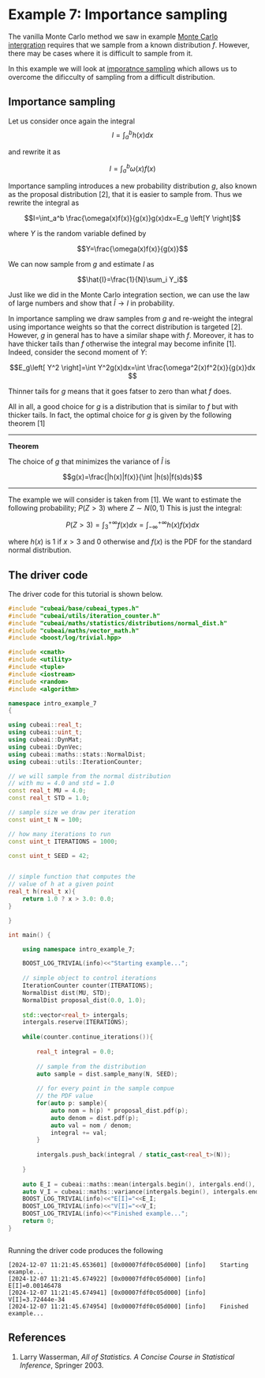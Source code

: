 # Example 7:  Importance sampling

The vanilla Monte Carlo method we saw in example <a href="../intro_example_1/intro_example_1.md">Monte Carlo intergration</a>
requires that we sample from a known distribution $f$. However, there may be cases  where it is difficult to sample from it.

In this example we will look at <a href="https://astrostatistics.psu.edu/su14/lectures/cisewski_is.pdf">imporatnce sampling</a> which 
allows us to overcome the dificculty of sampling from a difficult distribution.

## Importance sampling

Let us consider once again the integral 
$$I=\int_a^b h(x) dx$$

and rewrite it as 

$$I=\int_a^b \omega(x)f(x)$$

Importance sampling introduces a new probability distribution $g$, also known as the proposal distribution [2], 
that it is easier to  sample from. Thus we rewrite the integral as

$$I=\int_a^b \frac{\omega(x)f(x)}{g(x)}g(x)dx=E_g \left[Y \right]$$

where $Y$ is the random variable defined by

$$Y=\frac{\omega(x)f(x)}{g(x)}$$

We can now sample from $g$ and estimate $I$ as

$$\hat{I}=\frac{1}{N}\sum_i Y_i$$

Just like we did in the Monte Carlo integration section, we can use the law of 
large numbers and show that $\hat{I}\rightarrow I$ in probability.

In importance sampling we draw samples from $g$ and re-weight the integral using importance weights so
that the correct distribution is targeted [2]. However, $g$ in general has to have a similar shape with $f$. 
Moreover, it has to  have thicker  tails than $f$ otherwise the integral may become infinite [1]. 
Indeed, consider the second moment of $Y$:

$$E_g\left[ Y^2 \right]=\int Y^2g(x)dx=\int \frac{\omega^2(x)f^2(x)}{g(x)}dx $$

Thinner tails for $g$ means that it goes fatser to zero than what $f$ does. 

All in all, a good choice for $g$ is a distribution that is similar to $f$ but with thicker tails. In fact, the optimal choice for $g$ is given by the following theorem [1]

----
**Theorem**

The choice of $g$ that minimizes the variance of $\hat{I}$ is

$$g(x)=\frac{|h(x)|f(x)}{\int |h(s)|f(s)ds}$$

----


The example we will consider is taken from [1]. We want to estimate the 
following probability; $P(Z > 3)$ where $Z\sim N(0,1)$ This is just the integral:

$$P(Z > 3) = \int_{3}^{+\infty}f(x)dx = \int_{-\infty}^{+\infty}h(x)f(x)dx$$

where $h(x)$ is 1 if $x > 3$ and 0 otherwise and $f(x)$ is the PDF for the standard normal distribution.

## The driver code

The driver code for this tutorial is shown below.

```cpp
#include "cubeai/base/cubeai_types.h"
#include "cubeai/utils/iteration_counter.h"
#include "cubeai/maths/statistics/distributions/normal_dist.h"
#include "cubeai/maths/vector_math.h"
#include <boost/log/trivial.hpp>

#include <cmath>
#include <utility>
#include <tuple>
#include <iostream>
#include <random>
#include <algorithm>

namespace intro_example_7
{

using cubeai::real_t;
using cubeai::uint_t;
using cubeai::DynMat;
using cubeai::DynVec;
using cubeai::maths::stats::NormalDist;
using cubeai::utils::IterationCounter;

// we will sample from the normal distribution
// with mu = 4.0 and std = 1.0
const real_t MU = 4.0;
const real_t STD = 1.0;

// sample size we draw per iteration
const uint_t N = 100;

// how many iterations to run
const uint_t ITERATIONS = 1000;

const uint_t SEED = 42;


// simple function that computes the
// value of h at a given point
real_t h(real_t x){
    return 1.0 ? x > 3.0: 0.0;
}

}

int main() {

    using namespace intro_example_7;

    BOOST_LOG_TRIVIAL(info)<<"Starting example...";
	
	// simple object to control iterations
	IterationCounter counter(ITERATIONS);
	NormalDist dist(MU, STD);
	NormalDist proposal_dist(0.0, 1.0);
	
	std::vector<real_t> intergals;
	intergals.reserve(ITERATIONS);
	
	while(counter.continue_iterations()){
		
		real_t integral = 0.0;
		
		// sample from the distribution
		auto sample = dist.sample_many(N, SEED);
		
		// for every point in the sample compue
		// the PDF value
		for(auto p: sample){
			auto nom = h(p) * proposal_dist.pdf(p);
			auto denom = dist.pdf(p);
			auto val = nom / denom;
			integral += val;
		}
		
		intergals.push_back(integral / static_cast<real_t>(N));
		
	}
	
	auto E_I = cubeai::maths::mean(intergals.begin(), intergals.end(), true);
	auto V_I = cubeai::maths::variance(intergals.begin(), intergals.end(), true);
	BOOST_LOG_TRIVIAL(info)<<"E[I]="<<E_I;
	BOOST_LOG_TRIVIAL(info)<<"V[I]="<<V_I;
	BOOST_LOG_TRIVIAL(info)<<"Finished example...";
    return 0;
}



```


Running the driver code produces the following

```
[2024-12-07 11:21:45.653601] [0x00007fdf0c05d000] [info]    Starting example...
[2024-12-07 11:21:45.674922] [0x00007fdf0c05d000] [info]    E[I]=0.00146478
[2024-12-07 11:21:45.674941] [0x00007fdf0c05d000] [info]    V[I]=3.72444e-34
[2024-12-07 11:21:45.674954] [0x00007fdf0c05d000] [info]    Finished example...

```

## References

1. Larry Wasserman, _All of Statistics. A Concise Course in Statistical Inference_, Springer 2003.